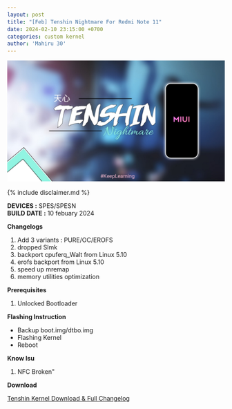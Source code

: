 ```yaml
---
layout: post
title: "[Feb] Tenshin Nightmare For Redmi Note 11"
date: 2024-02-10 23:15:00 +0700
categories: custom kernel
author: 'Mahiru 30'
---
```

![Tenshin Banner](/assets/images/banner/tenshinv3.jpg)

{% include disclaimer.md %}

**DEVICES :** SPES/SPESN<br>
**BUILD DATE :** 10 febuary 2024<br>

**Changelogs**
<ol>
    <li>Add 3 variants : PURE/OC/EROFS</li>
    <li>dropped Slmk</li>
    <li>backport cpuferq_Walt from Linux 5.10</li>
    <li>erofs backport from Linux 5.10</li>
    <li>speed up mremap</li>
    <li>memory utilities optimization
</li>
</ol>

**Prerequisites**
<ol>
    <li>Unlocked Bootloader</li>
</ol>

**Flashing Instruction**
<ul>
    <li>Backup boot.img/dtbo.img</li>
    <li>Flashing Kernel</li>
    <li>Reboot</li>
</ul>

**Know Isu**
<ol>
    <li>NFC Broken"</li>
</ol>

**Download**

[Tenshin Kernel Download & Full Changelog](https://github.com/Renzprjkt/Kernel_Archive/releases)




